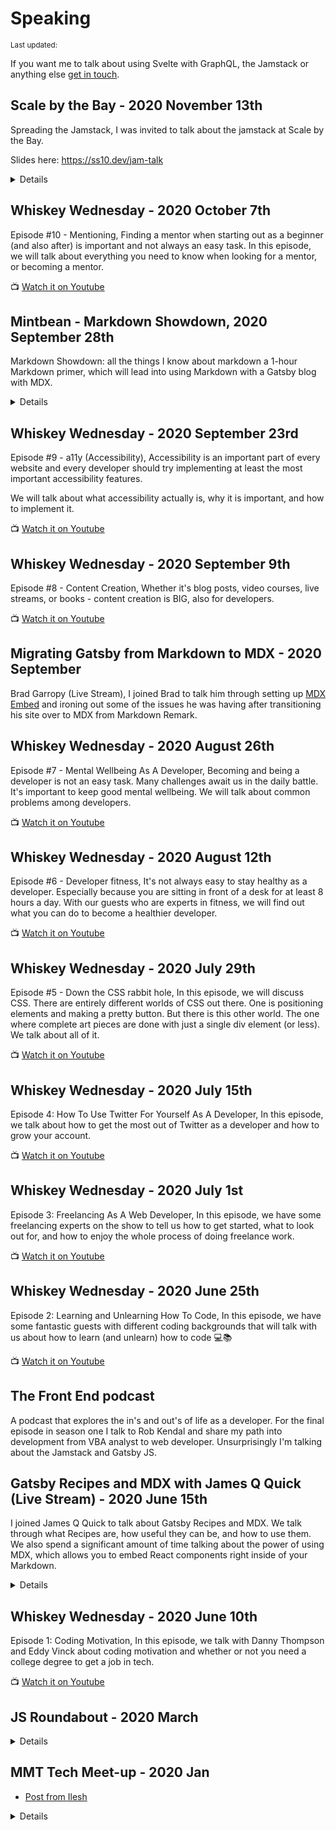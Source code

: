 <script>
  import DateUpdated from '$lib/components/date-updated.svelte'
  import Details from '$lib/components/details.svelte'
  import Small from '$lib/components/small.svelte'
  import Spotify from '$lib/components/spotify.svelte'
  import YouTube from '$lib/components/youtube.svelte'
  import SimpleCast from '$lib/components/simple-cast.svelte'
</script>

# Speaking

<Small>
  Last updated: <DateUpdated date="2022-03-17" small="true" />
</Small>

If you want me to talk about using Svelte with GraphQL, the Jamstack
or anything else [get in touch].

## Scale by the Bay - 2020 November 13th

Spreading the Jamstack, I was invited to talk about the jamstack at
Scale by the Bay.

Slides here: https://ss10.dev/jam-talk

<Details buttonText="Expand to watch.">
  <YouTube youTubeId="L7_z8rcbFPg" />
</Details>

## Whiskey Wednesday - 2020 October 7th

Episode #10 - Mentioning, Finding a mentor when starting out as a
beginner (and also after) is important and not always an easy task. In
this episode, we will talk about everything you need to know when
looking for a mentor, or becoming a mentor.

📺 [Watch it on Youtube](https://www.youtube.com/watch?v=Ei9gQBiE_YE)

<Spotify
  spotifyLink="episode/5vDA5M3fVGXz5UAWWIoM6T"
  width="100%"
  height="180px"
/>

## Mintbean - Markdown Showdown, 2020 September 28th

Markdown Showdown: all the things I know about markdown a 1-hour
Markdown primer, which will lead into using Markdown with a Gatsby
blog with MDX.

<Details buttonText="Expand to watch.">
  <YouTube youTubeId="VNVF7ZIUj60" />
</Details>

## Whiskey Wednesday - 2020 September 23rd

Episode #9 - a11y (Accessibility), Accessibility is an important part
of every website and every developer should try implementing at least
the most important accessibility features.

We will talk about what accessibility actually is, why it is
important, and how to implement it.

📺 [Watch it on Youtube](https://www.youtube.com/watch?v=Utf1cznHYcI)

<Spotify
  spotifyLink="episode/5ru6HIgUyTCH9hypKepeGJ"
  width="100%"
  height="180px"
/>

## Whiskey Wednesday - 2020 September 9th

Episode #8 - Content Creation, Whether it's blog posts, video courses,
live streams, or books - content creation is BIG, also for developers.

📺 [Watch it on Youtube](https://www.youtube.com/watch?v=N6eShctTwxo)

<Spotify
  spotifyLink="episode/48fjNuaZVB50ygM5R5jaeu"
  width="100%"
  height="180px"
/>

## Migrating Gatsby from Markdown to MDX - 2020 September

Brad Garropy (Live Stream), I joined Brad to talk him through setting
up [MDX Embed] and ironing out some of the issues he was having after
transitioning his site over to MDX from Markdown Remark.

## Whiskey Wednesday - 2020 August 26th

Episode #7 - Mental Wellbeing As A Developer, Becoming and being a
developer is not an easy task. Many challenges await us in the daily
battle. It's important to keep good mental wellbeing. We will talk
about common problems among developers.

📺 [Watch it on Youtube](https://www.youtube.com/watch?v=0P8GTyBEUVE)

<Spotify
  spotifyLink="episode/1xdozdWXWINddIIbxqZAzL"
  width="100%"
  height="180px"
/>

## Whiskey Wednesday - 2020 August 12th

Episode #6 - Developer fitness, It's not always easy to stay healthy
as a developer. Especially because you are sitting in front of a desk
for at least 8 hours a day. With our guests who are experts in
fitness, we will find out what you can do to become a healthier
developer.

📺 [Watch it on Youtube](https://www.youtube.com/watch?v=pBARlvSvACs)

<Spotify
  spotifyLink="episode/6YpCB55IX3EE6gE7cJ94UJ"
  width="100%"
  height="180px"
/>

## Whiskey Wednesday - 2020 July 29th

Episode #5 - Down the CSS rabbit hole, In this episode, we will
discuss CSS. There are entirely different worlds of CSS out there. One
is positioning elements and making a pretty button. But there is this
other world. The one where complete art pieces are done with just a
single div element (or less). We talk about all of it.

📺 [Watch it on Youtube](https://www.youtube.com/watch?v=1_q6ESYR3R8)

<Spotify
  spotifyLink="episode/0jOVCvKNJUx158U587pPUt"
  width="100%"
  height="180px"
/>

## Whiskey Wednesday - 2020 July 15th

Episode 4: How To Use Twitter For Yourself As A Developer, In this
episode, we talk about how to get the most out of Twitter as a
developer and how to grow your account.

📺 [Watch it on Youtube](https://www.youtube.com/watch?v=2YFa6aJG1bo)

<Spotify
  spotifyLink="episode/12q74FKWRRF7Tsl7ieefXA"
  width="100%"
  height="180px"
/>

## Whiskey Wednesday - 2020 July 1st

Episode 3: Freelancing As A Web Developer, In this episode, we have
some freelancing experts on the show to tell us how to get started,
what to look out for, and how to enjoy the whole process of doing
freelance work.

📺 [Watch it on Youtube](https://www.youtube.com/watch?v=k3lsSMByTPw)

<Spotify
  spotifyLink="episode/7x4kDYzJnGDbZs9qYIpouy"
  width="100%"
  height="180px"
/>

## Whiskey Wednesday - 2020 June 25th

Episode 2: Learning and Unlearning How To Code, In this episode, we
have some fantastic guests with different coding backgrounds that will
talk with us about how to learn (and unlearn) how to code 💻📚

📺 [Watch it on Youtube](https://www.youtube.com/watch?v=5eJ2a9rn54U)

<Spotify
  spotifyLink="episode/4QjQa9vO41AdnmZgwvZRpl"
  width="100%"
  height="180px"
/>

## The Front End podcast

A podcast that explores the in's and out's of life as a developer. For
the final episode in season one I talk to Rob Kendal and share my path
into development from VBA analyst to web developer. Unsurprisingly I'm
talking about the Jamstack and Gatsby JS.

<Spotify
  spotifyLink="episode/5o1QgLLtL19Mr7RfnA7N8y"
  width="100%"
  height="180px"
/>

## Gatsby Recipes and MDX with James Q Quick (Live Stream) - 2020 June 15th

I joined James Q Quick to talk about Gatsby Recipes and MDX. We talk
through what Recipes are, how useful they can be, and how to use them.
We also spend a significant amount of time talking about the power of
using MDX, which allows you to embed React components right inside of
your Markdown.

<Details buttonText="Expand to watch.">
  <YouTube youTubeId="eLYf3Twl00Q" />
</Details>

## Whiskey Wednesday - 2020 June 10th

Episode 1: Coding Motivation, In this episode, we talk with Danny
Thompson and Eddy Vinck about coding motivation and whether or not you
need a college degree to get a job in tech.

📺 [Watch it on Youtube](https://www.youtube.com/watch?v=LQwvSAcs-QY)

<Spotify
  spotifyLink="episode/0li7Ya8CsnpX0GudnnMuUy"
  width="100%"
  height="180px"
/>

## JS Roundabout - 2020 March

<Details buttonText="Expand to watch.">
  <YouTube youTubeId="hZ6tO4N50Sc" />
</Details>

## MMT Tech Meet-up - 2020 Jan

- [Post from Ilesh]

<Details buttonText="Expand to watch.">
  <YouTube youTubeId="A0q3JqSLr_0" />
</Details>

<!-- Links  -->

[post from ilesh]:
  https://www.ileshmistry.com/mmt-tech-meet-up-january-2020-recap-gatsbyjs-and-houdini-css
[get in touch]: /contact
[mdx embed]: https://www.mdx-embed.com/

<!-- Images -->
